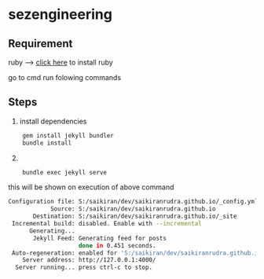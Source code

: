 # sezengineering

## Requirement

ruby --> [click here](https://github.com/oneclick/rubyinstaller2/releases/download/RubyInstaller-2.6.6-1/rubyinstaller-devkit-2.6.16-1-x64.exe) to install ruby

go to cmd run folowing commands

## Steps

1. install dependencies

```sh
    gem install jekyll bundler
    bundle install
```

2.

```sh
    bundle exec jekyll serve
```

this will be shown on execution of above command

```sh
Configuration file: S:/saikiran/dev/saikiranrudra.github.io/_config.yml
            Source: S:/saikiran/dev/saikiranrudra.github.io
       Destination: S:/saikiran/dev/saikiranrudra.github.io/_site
 Incremental build: disabled. Enable with --incremental
      Generating...
       Jekyll Feed: Generating feed for posts
                    done in 0.451 seconds.
 Auto-regeneration: enabled for 'S:/saikiran/dev/saikiranrudra.github.io'
    Server address: http://127.0.0.1:4000/
  Server running... press ctrl-c to stop.

```
